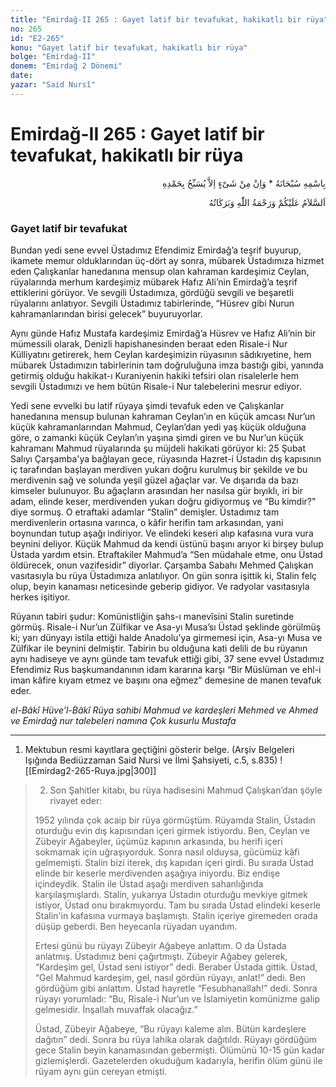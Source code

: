```yaml
---
title: "Emirdağ-II 265 : Gayet latif bir tevafukat, hakikatlı bir rüya"
no: 265
id: "E2-265"
konu: "Gayet latif bir tevafukat, hakikatlı bir rüya"
bolge: "Emirdağ-II"
donem: "Emirdağ 2 Dönemi"
date: 
yazar: "Said Nursî"
---
```


# Emirdağ-II 265 : Gayet latif bir tevafukat, hakikatlı bir rüya

<p class="arabic" dir="rtl" title="Meal: “Subhân Allah’ın adıyla” * “Hiçbir şey yoktur ki O'nu hamd ile tesbih etmesin” [İsrâ 17:44]">بِاسْمِهِ سُبْحَانَهُ * وَاِنْ مِنْ شَىْءٍ اِلاَّ يُسَبِّحُ بِحَمْدِهِ</p>

<p class="arabic" dir="rtl" title="Meal: “Allah’ın selâmı, rahmeti ve bereketleri, üzerinize olsun.”">اَلسَّلاَمُ عَلَيْكُمْ وَرَحْمَةُ اللّٰهِ وَبَرَكَاتُهُ</p>

### Gayet latif bir tevafukat

Bundan yedi sene evvel Üstadımız Efendimiz Emirdağ’a teşrif buyurup, ikamete memur olduklarından üç-dört ay sonra, mübarek Üstadımıza hizmet eden Çalışkanlar hanedanına mensup olan kahraman kardeşimiz Ceylan, rüyalarında merhum kardeşimiz mübarek Hafız Ali’nin Emirdağ’a teşrif ettiklerini görüyor. Ve sevgili Üstadımıza, gördüğü sevgili ve beşaretli rüyalarını anlatıyor. Sevgili Üstadımız tabirlerinde, “Hüsrev gibi Nurun kahramanlarından birisi gelecek” buyuruyorlar.

Aynı günde Hafız Mustafa kardeşimiz Emirdağ’a Hüsrev ve Hafız Ali’nin bir mümessili olarak, Denizli hapishanesinden beraat eden Risale-i Nur Külliyatını getirerek, hem Ceylan kardeşimizin rüyasının sâdıkıyetine, hem mübarek Üstadımızın tabirlerinin tam doğruluğuna imza bastığı gibi, yanında getirmiş olduğu hakikat-ı Kuraniyenin hakiki tefsiri olan risalelerle hem sevgili Üstadımızı ve hem bütün Risale-i Nur talebelerini mesrur ediyor.

Yedi sene evvelki bu latif rüyaya şimdi tevafuk eden ve Çalışkanlar hanedanına mensup bulunan kahraman Ceylan’ın en küçük amcası Nur’un küçük kahramanlarından Mahmud, Ceylan’dan yedi yaş küçük olduğuna göre, o zamanki küçük Ceylan’ın yaşına şimdi giren ve bu Nur’un küçük kahramanı Mahmud rüyalarında şu müjdeli hakikati görüyor ki: 25 Şubat Salıyı Çarşamba'ya bağlayan gece, rüyasında Hazret-i Üstadın dış kapısının iç tarafından başlayan merdiven yukarı doğru kurulmuş bir şekilde ve bu merdivenin sağ ve solunda yeşil güzel ağaçlar var. Ve dışarıda da bazı kimseler bulunuyor. Bu ağaçların arasından her nasılsa gür bıyıklı, iri bir adam, elinde keser, merdivenden yukarı doğru gidiyormuş ve “Bu kimdir?” diye sormuş. O etraftaki adamlar “Stalin” demişler. Üstadımız tam merdivenlerin ortasına varınca, o kâfir herifin tam arkasından, yani boynundan tutup aşağı indiriyor. Ve elindeki keseri alıp kafasına vura vura beynini deliyor. Küçük Mahmud da kendi üstünü başını arıyor ki birşey bulup Üstada yardım etsin. Etraftakiler Mahmud’a “Sen müdahale etme, onu Üstad öldürecek, onun vazifesidir” diyorlar. Çarşamba Sabahı Mehmed Çalışkan vasıtasıyla bu rüya Üstadımıza anlatılıyor. On gün sonra işittik ki, Stalin felç olup, beyin kanaması neticesinde geberip gidiyor. Ve radyolar vasıtasıyla herkes işitiyor.

Rüyanın tabiri şudur: Komünistliğin şahs-ı manevîsini Stalin suretinde görmüş. Risale-i Nur’un Zülfikar ve Asa-yı Musa’sı Üstad şeklinde görülmüş ki; yarı dünyayı istila ettiği halde Anadolu’ya girmemesi için, Asa-yı Musa ve Zülfikar ile beynini delmiştir. Tabirin bu olduğuna kati delili de bu rüyanın aynı hadiseye ve aynı günde tam tevafuk ettiği gibi, 37 sene evvel Üstadımız Efendimiz Rus başkumandanının idam kararına karşı “Bir Müslüman ve ehl-i iman kâfire kıyam etmez ve başını ona eğmez” demesine de manen tevafuk eder.

*el-Bâkî Hüve’l-Bâkî*
*Rüya sahibi Mahmud ve kardeşleri Mehmed ve Ahmed*
*ve Emirdağ nur talebeleri namına*
*Çok kusurlu Mustafa*

***

1. Mektubun resmi kayıtlara geçtiğini gösterir belge. (Arşiv Belgeleri Işığında Bediüzzaman Said Nursi ve İlmi Şahsiyeti, c.5, s.835)
![[Emirdag2-265-Ruya.jpg|300]]


> 2. Son Şahitler kitabı, bu rüya hadisesini Mahmud Çalışkan’dan şöyle rivayet eder:
> 
> 1952 yılında çok acaip bir rüya görmüştüm. Rüyamda Stalin, Üstadın oturduğu evin dış kapısından içeri girmek istiyordu. Ben, Ceylan ve Zübeyir Ağabeyler, üçümüz kapının arkasında, bu herifi içeri sokmamak için uğraşıyorduk. Sonra nasıl olduysa, gücümüz kâfi gelmemişti. Stalin bizi iterek, dış kapıdan içeri girdi. Bu sırada Üstad elinde bir keserle merdivenden aşağıya iniyordu. Biz endişe içindeydik. Stalin ile Üstad aşağı merdiven sahanlığında karşılaşmışlardı. Stalin, yukarıya Üstadın oturduğu mevkiye gitmek istiyor, Üstad onu bırakmıyordu. Tam bu sırada Üstad elindeki keserle Stalin'in kafasına vurmaya başlamıştı. Stalin içeriye giremeden orada düşüp geberdi. Ben heyecanla rüyadan uyandım.
> 
> Ertesi günü bu rüyayı Zübeyir Ağabeye anlattım. O da Üstada anlatmış. Üstadımız beni çağırtmıştı. Zübeyir Ağabey gelerek, “Kardeşim gel, Üstad seni istiyor” dedi. Beraber Üstada gittik. Üstad, “Gel Mahmud kardeşim, gel, nasıl gördün rüyayı, anlat!” dedi. Ben gördüğüm gibi anlattım. Üstad hayretle “Fesubhanallah!” dedi. Sonra rüyayı yorumladı: “Bu, Risale-i Nur’un ve İslamiyetin komünizme galip gelmesidir. İnşallah muvaffak olacağız.”
> 
> Üstad, Zübeyir Ağabeye, “Bu rüyayı kaleme alın. Bütün kardeşlere dağıtın” dedi. Sonra bu rüya lahika olarak dağıtıldı. Rüyayı gördüğüm gece Stalin beyin kanamasından gebermişti. Ölümünü 10-15 gün kadar gizlemişlerdi. Gazetelerden okuduğum kadarıyla, herifin ölüm günü ile rüyam aynı gün cereyan etmişti.
